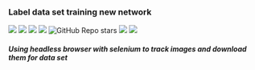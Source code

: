 ### Label data set training new network

<img src="https://img.shields.io/badge/owner-devs--clan-orange">  <img src="https://img.shields.io/badge/project%20name-lds--training-orange"> <img src="https://img.shields.io/github/followers/devs-clan"> <img src="https://img.shields.io/github/forks/devs-clan/devs-clan-site"> <img alt="GitHub Repo stars" src="https://img.shields.io/github/stars/devs-clan/lds-training">
<img src="https://img.shields.io/badge/project in process-darkgreen">  <img src="https://img.shields.io/badge/available to use-green">

##### Using headless browser with selenium to track images and download them for data set
